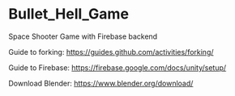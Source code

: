 # Bullet_Hell_Game
Space Shooter Game with Firebase backend

Guide to forking: 
https://guides.github.com/activities/forking/

Guide to Firebase:
https://firebase.google.com/docs/unity/setup/

Download Blender:
https://www.blender.org/download/


